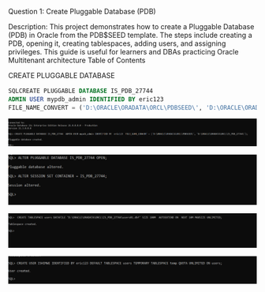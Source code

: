 Question 1: Create Pluggable Database (PDB)

Description:
This project demonstrates how to create a Pluggable Database (PDB) in Oracle from the PDB$SEED template. The steps include creating a PDB, opening it, creating tablespaces, adding users, and assigning privileges. This guide is useful for learners and DBAs practicing Oracle Multitenant architecture
Table of Contents

CREATE PLUGGABLE DATABASE 
```sql
SQLCREATE PLUGGABLE DATABASE IS_PDB_27744
ADMIN USER mypdb_admin IDENTIFIED BY eric123
FILE_NAME_CONVERT = ('D:\ORACLE\ORADATA\ORCL\PDBSEED\', 'D:\ORACLE\ORADATA\ORCL\IS_PDB_27744\');
```
![Conceptual Diagram](https://github.com/erickishimwe/ISHIMWE-ERIC_ASSIGNMENT_2_27744/blob/fb432203eabe7ba65164766a76ec96b0e02b71d8/1.png) 

![Conceptual Diagram](https://github.com/erickishimwe/ISHIMWE-ERIC_ASSIGNMENT_2_27744/blob/f363b28fc4c347a031d6f3b665a7cfaca08c6a39/2.png) 

![Conceptual Diagram](https://github.com/erickishimwe/ISHIMWE-ERIC_ASSIGNMENT_2_27744/blob/f363b28fc4c347a031d6f3b665a7cfaca08c6a39/3.png) 

![Conceptual Diagram](https://github.com/erickishimwe/ISHIMWE-ERIC_ASSIGNMENT_2_27744/blob/f363b28fc4c347a031d6f3b665a7cfaca08c6a39/4.png) 





